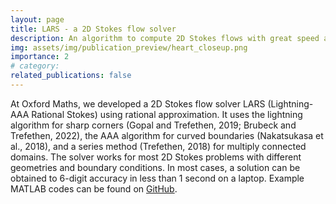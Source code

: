 ```yaml
---
layout: page
title: LARS - a 2D Stokes flow solver
description: An algorithm to compute 2D Stokes flows with great speed and accuracy
img: assets/img/publication_preview/heart_closeup.png
importance: 2
# category:
related_publications: false
---
```


At Oxford Maths, we developed a 2D Stokes flow solver LARS (Lightning-AAA Rational Stokes) using rational approximation. It uses the lightning algorithm for sharp corners (Gopal and Trefethen, 2019; Brubeck and Trefethen, 2022), the AAA algorithm for curved boundaries (Nakatsukasa et al., 2018), and a series method (Trefethen, 2018) for multiply connected domains. The solver works for most 2D Stokes problems with different geometries and boundary conditions. In most cases, a solution can be obtained to 6-digit accuracy in less than 1 second on a laptop. Example MATLAB codes can be found on <a href="https://github.com/YidanXue/LARS">GitHub</a>.